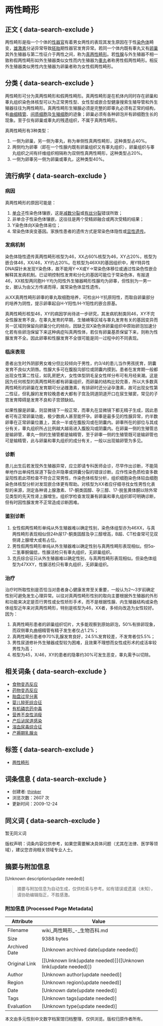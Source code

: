 # 两性畸形

## 正文 { data-search-exclude }


两性畸形是指一个个体的[性器官](javascript:innerlink("性器官") "词条“性器官”不存在，点击可创建")有着男女两性的表现其发生原因在于性[染色体](https://wiki.bioguider.com/doc-view-4102.html "染色体")畸变，[雄激素](https://wiki.bioguider.com/doc-view-4563.html "雄激素")分泌异常导致[胚胎](https://wiki.bioguider.com/doc-view-4144.html "胚胎")期性器官发育异常。若同一个体内既有睾丸又有[卵巢](https://wiki.bioguider.com/doc-view-4214.html "卵巢")其外生殖器与第二性征介于两性之间，称为[真两性畸形](javascript:innerlink("真两性畸形") "词条“真两性畸形”不存在，点击可创建")。若[性腺](https://wiki.bioguider.com/doc-view-8441.html "性腺")与外生殖器不相一致称假两性畸形如外生殖器类似女性而内生殖器为[睾丸](https://wiki.bioguider.com/doc-view-2079.html "睾丸")者称男性假两性畸形。相反外生殖器类似男性内生殖器为卵巢者称为女性假两性畸形。

## 分类 { data-search-exclude }

两性畸形可分为真两性畸形和假两性畸形。真两性畸形是在机体内同时存在卵巢和睾丸组织染色体核型可以为正常男性型、女性型或嵌合型健康搜索生殖导管和外生殖器往往为两性畸形。真两性畸形生殖腺必须是完整的即睾丸必须有正常的结构，有[曲细精管](javascript:innerlink("曲细精管") "词条“曲细精管”不存在，点击可创建")、[间质细胞](javascript:innerlink("间质细胞") "词条“间质细胞”不存在，点击可创建")及[生殖细胞](https://wiki.bioguider.com/doc-view-917.html "生殖细胞")的迹象；卵巢必须有各种卵泡并有卵细胞生长的现象。至于仅有卵巢或睾丸的残遗组织，不属于真两性畸形。

真两性畸形有3种类型：

1. 一侧为卵巢，另一侧为睾丸，称为单侧性真两性畸形，这种类型占40%。
2. 两侧均为卵睾（即在一个性腺内既有卵巢组织又有睾丸组织），卵巢组织与睾丸组织之间有纤维组织相隔称为双侧性真两性畸形，这种类型占20%。
3. 一侧为卵睾另一侧为卵巢或睾丸，这种类型40%。

## 流行病学 { data-search-exclude }

### 病因

真两性畸形的原因可能是：

1. [单合子](javascript:innerlink("单合子") "词条“单合子”不存在，点击可创建")性染色体镶嵌，这是[减数分裂](https://wiki.bioguider.com/doc-view-900.html "减数分裂")或[有丝分裂](https://wiki.bioguider.com/doc-view-6853.html "有丝分裂")错误所致；
2. 非单合子性染色体镶嵌，这往往是两个受精卵融合或两次受精的结果；
3. Y染色体向X染色体易位；
4. 常染色体突变基因。家族性患者的遗传方式是常染色体隐性或[显性遗传](https://wiki.bioguider.com/doc-view-8974.html "显性遗传")。

### 发病机制

染色体隐性遗传真两性畸形核型为46，XX占60%核型为46，XY占20%，核型为嵌合体46，XX/46，XY约占20%。在核型为46XX的基因组织中，用Y特异性DNA探针未发现Y染色体，故不能用Y→X或Y→常染色体移位或通过性染色性嵌合解释其发病机制。已证明控制性发育和分化的基因可能位于常染色体，有报道46，XX核型两同胞H-Y均为阳性外生殖器畸形性腺均为卵睾，但性别为一男一女，据认为由父方传递而得，属常染色体显性遗传。

从XX真两性畸形卵睾的睾丸取细胞培养，可检出H-Y抗原阳性，而取自卵巢部分的培养为阴性，提示卵睾起自H-Y阳性/H-Y阳性的嵌合原基。

真两性畸形核型46，XY的病因学尚待进一步研究，其发病机制类同46，XY不完全性腺发育不良，在睾丸发育的早期，生殖嵴等区域与睾丸发育有关的基因变异而另一区域则保留向卵巢分化的倾向，因缺乏双X染色体卵巢组织中原始卵泡加速分化若有些卵泡保留下来这种病症叫真两性体，若仅有卵巢基质保留下来，则称为性腺发育不全。因此卵睾和性腺发育不全很可能是同一过程中的不同表现。

### 临床表现

患者出生时外阴部男女难分但比较倾向于男性，约3/4的患儿当作男孩抚育，阴囊发育不良似大阴唇。性腺大多可在腹股沟部位或阴囊内摸到。患者在发育期一般都出现女性第二性征，如乳房肥大，女性体型阴毛呈女性样分布可有月经来潮。这是因为任何核型的真两性畸形都有卵巢组织，而卵巢的结构比较完善，所以大多数真两性畸形的卵巢在发育期可分泌雌激素，有排卵时还分泌孕激素，故可出现女性第二性征，但乳腺的发育较晚患者大都有子宫及阴道阴道开口在尿生殖窦，常见的子宫发育障碍是发育不良和子宫颈缺如。

如果性腺是卵巢，则显微镜下一般正常，而睾丸在显微镜下都无精子生成，因此患者可有正常卵巢功能，极少数病人甚至能怀孕。卵睾是最多见的性腺异常，约半数卵睾在正常卵巢位置上，其余一半或在腹股沟或在阴囊内。卵睾所在的部位与其成分有关，睾丸组织所占比例越大越易进入腹股沟或阴囊内。在卵巢一侧的生殖管总是输卵管，睾丸一侧的生殖管都是输精管，至于卵睾一侧的生殖管既可是输卵管也可是输精管，此与卵巢和睾丸组织的成分有关，一般以出现输卵管为多见。

### 诊断

患儿出生后若发现外生殖器异常，应立即请专科医师会诊，尽早作出诊断，不能简单地作出单纯性尿道下裂合并隐睾或阴囊分裂的错误诊断。应作性染色质检查多数呈阳性若此项检查不符合正常男性，作染色体核型分析，组织细胞染色体较血细胞染色体核型分析对发现嵌合体更有帮助。对核型为XX者应仔细寻找女性男性化表型的来源，测定各种肾上腺激素、17-酮类固醇、孕三醇、17-脱氢黄体酮以除外常见类型的先天性肾上腺增生。组织学检查发现兼有卵巢和睾丸组织即可明确诊断，但有时因性腺发育不正常造成诊断困难。

### 鉴别诊断

1. 女性假两性畸形单纯从外生殖器难以确定性别，染色体组型亦为46XX，与真两性畸形表现相似但24h尿17-酮类固醇及孕三醇增高，B超、CT检查常可见双侧肾上腺增大或有占位。
2. 男性假两性畸形单纯从外生殖器难以确定性别与真两性畸形表现相似。但5α-二氢睾酮偏低，性腺活检只有睾丸组织，无卵巢组织。
3. 克氏综合征只从外生殖器难以确定性别，与真两性畸形表现相似。但染色体组型为47XXY，性腺活检只有睾丸组织，无卵巢组织。

### 治疗

治疗时所取性别是否恰当对患者身心健康发育至关重要，一般认为2～3岁前确定性别可避免发生心理异常。以往对真两性畸形性别的取向主要根据外生殖器的外形和功能来决定是否行男性或女性矫形手术，而不是根据性腺、内生殖器结构或染色体组型近年来对真两性畸形，特别是核型为46，XX者，多倾向改造为女性较好。因为：

1. 真两性畸形患者的卵巢组织切片，大多能观察到原始卵泡，50%有排卵现象，而双侧睾丸曲细精管有精子发生者仅占1.2%；
2. 真两性畸形患者中70%乳腺发育良好，24.5%发育较差，不发育者仅5.5%；
3. 男性尿道修补外生殖器成型较为困难，且效果不理想而女性成形术的成活率较男性为高；
4. 核型为45，X/46，XY的患者的隐睾约30%可发生恶变，睾丸需予以切除。

## 相关词条 { data-search-exclude }

- [食物变态反应](javascript:innerlink("食物变态反应") "词条“食物变态反应”不存在，点击可创建")
- [药物变态反应](javascript:innerlink("药物变态反应") "词条“药物变态反应”不存在，点击可创建")
- [胎盘过早分离](javascript:innerlink("胎盘过早分离") "词条“胎盘过早分离”不存在，点击可创建")
- [婴儿猝死综合征](javascript:innerlink("婴儿猝死综合征") "词条“婴儿猝死综合征”不存在，点击可创建")
- [有机磷农药中毒](javascript:innerlink("有机磷农药中毒") "词条“有机磷农药中毒”不存在，点击可创建")
- [营养不良性消瘦](javascript:innerlink("营养不良性消瘦") "词条“营养不良性消瘦”不存在，点击可创建")
- [产后泌尿道感染](javascript:innerlink("产后泌尿道感染") "词条“产后泌尿道感染”不存在，点击可创建")
- [溶血尿毒综合征](javascript:innerlink("溶血尿毒综合征") "词条“溶血尿毒综合征”不存在，点击可创建")
- [产褥期乳腺炎](javascript:innerlink("产褥期乳腺炎") "词条“产褥期乳腺炎”不存在，点击可创建")

## 标签 { data-search-exclude }

- [两性畸形](index.php?search-tag-两性畸形)

## 词条信息 { data-search-exclude }

- 创建者: [thinker](user-space-2.html)
- 浏览次数：2607 次
- 更新时间：2009-12-24

## 同义词 { data-search-exclude }

暂无同义词

版权声明：词条内容仅供参考，如果您需要解决具体问题（尤其在法律、医学等领域），建议您咨询相关领域专业人士。
<!-- tcd_original_link https://wiki.bioguider.com/doc-view-139.html -->


## 摘要与附加信息

<!-- tcd_abstract -->
[Unknown description(update needed)]
<!-- tcd_abstract_end -->

> 摘要与附加信息为自动生成，仅供检索与参考。如有错误或遗漏（未知），请协助编辑指正，不胜感激。

### 附加信息 [Processed Page Metadata]

| Attribute       | Value                                  |
|-----------------|----------------------------------------|
| Filename        | wiki_两性畸形_-_生物百科.md                             |
| Size            | 9388 bytes                           |
| Archived Date   | [Unknown archived date(update needed)]                             |
| Original Link   | [[Unknown link(update needed)]]([Unknown link(update needed)])                       |
| Author          | [Unknown author(update needed)]                               |
| Region          | [Unknown region(update needed)]                               |
| Date            | [Unknown date(update needed)]                                 |
| Tags            | [Unknown tags(update needed)]                                 |
| Evaluation            | [Unknown type(update needed)]                                 |
<!-- tcd_table_end -->

本文由多元性别中文数字档案馆归档整理，仅供浏览。版权归原作者所有。
